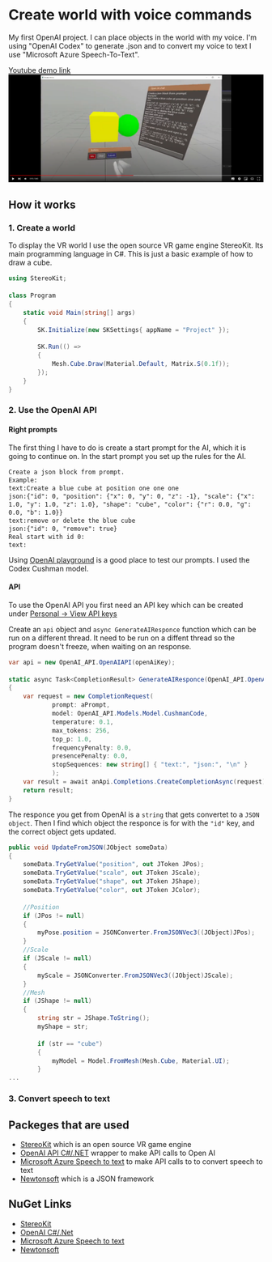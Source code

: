 # Create world with voice commands
My first OpenAI project. I can place objects in the world with my voice.
I'm using "OpenAI Codex" to generate .json and to convert my voice to text I use "Microsoft Azure Speech-To-Text".

[Youtube demo link](https://youtu.be/7q-3J6OqiMY)
[![Youtube link to demo](img/YoutubeVideoThumbnail.PNG)](https://youtu.be/7q-3J6OqiMY "Youtube link to demo")

## How it works
### 1. Create a world
To display the VR world I use the open source VR game engine StereoKit. Its main programming language in C#. This is just a basic example of how to draw a cube.
```csharp
using StereoKit;

class Program
{
	static void Main(string[] args)
	{
		SK.Initialize(new SKSettings{ appName = "Project" });

		SK.Run(() =>
		{
			Mesh.Cube.Draw(Material.Default, Matrix.S(0.1f));
		});
	}
}
```
### 2. Use the OpenAI API
#### Right prompts
The first thing I have to do is create a start prompt for the AI, which it is going to continue on. In the start prompt you set up the rules for the AI.
```
Create a json block from prompt.
Example:
text:Create a blue cube at position one one one
json:{"id": 0, "position": {"x": 0, "y": 0, "z": -1}, "scale": {"x": 1.0, "y": 1.0, "z": 1.0}, "shape": "cube", "color": {"r": 0.0, "g": 0.0, "b": 1.0}}
text:remove or delete the blue cube
json:{"id": 0, "remove": true}
Real start with id 0:
text:
```
Using [OpenAI playground](https://platform.openai.com/playground) is a good place to test our prompts. I used the Codex Cushman model.
#### API
To use the OpenAI API you first need an API key which can be created under [Personal -> View API keys](https://platform.openai.com/account/api-keys)

Create an `api` object and `async GenerateAIResponce` function which can be run on a different thread. It need to be run on a diffent thread so the program doesn't freeze, when waiting on an response.
```csharp
var api = new OpenAI_API.OpenAIAPI(openAiKey);

static async Task<CompletionResult> GenerateAIResponce(OpenAI_API.OpenAIAPI anApi, string aPrompt)
{
    var request = new CompletionRequest(
            prompt: aPrompt,
            model: OpenAI_API.Models.Model.CushmanCode,
            temperature: 0.1,
            max_tokens: 256,
            top_p: 1.0,
            frequencyPenalty: 0.0,
            presencePenalty: 0.0,
            stopSequences: new string[] { "text:", "json:", "\n" }
            );
    var result = await anApi.Completions.CreateCompletionAsync(request);
    return result;
}
```
The responce you get from OpenAI is a `string` that gets convertet to a `JSON object`. Then I find which object the responce is for with the `"id"` key, and the correct object gets updated. 
```csharp
public void UpdateFromJSON(JObject someData)
{
    someData.TryGetValue("position", out JToken JPos);
    someData.TryGetValue("scale", out JToken JScale);
    someData.TryGetValue("shape", out JToken JShape);
    someData.TryGetValue("color", out JToken JColor);

    //Position
    if (JPos != null)
    {
        myPose.position = JSONConverter.FromJSONVec3((JObject)JPos);
    }
    //Scale
    if (JScale != null)
    {
        myScale = JSONConverter.FromJSONVec3((JObject)JScale);
    }
    //Mesh
    if (JShape != null)
    {
        string str = JShape.ToString();
        myShape = str;

        if (str == "cube")
        {
            myModel = Model.FromMesh(Mesh.Cube, Material.UI);
        }
...
```

### 3. Convert speech to text

## Packeges that are used
- [StereoKit](https://github.com/StereoKit/StereoKit) which is an open source VR game engine
- [OpenAI API C#/.NET](https://github.com/OkGoDoIt/OpenAI-API-dotnet) wrapper to make API calls to Open AI
- [Microsoft Azure Speech to text](https://learn.microsoft.com/en-us/azure/cognitive-services/speech-service/) to make API calls to to convert speech to text
- [Newtonsoft](https://www.newtonsoft.com/json) which is a JSON framework

## NuGet Links
- [StereoKit](https://www.nuget.org/packages/StereoKit)
- [OpenAI C#/.Net](https://www.nuget.org/packages/OpenAI/)
- [Microsoft Azure Speech to text](https://www.nuget.org/packages/Microsoft.CognitiveServices.Speech/)
- [Newtonsoft](https://www.nuget.org/packages/Newtonsoft.Json)